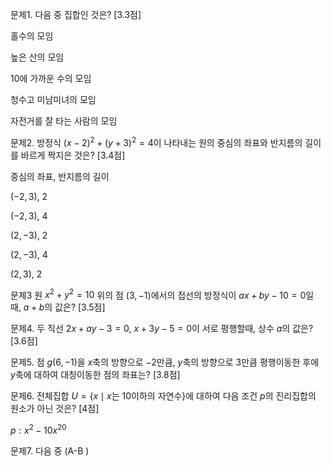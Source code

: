 
문제1. 다음 중 집합인 것은? [3.3점]

홀수의 모임

높은 산의 모임

10에 가까운 수의 모임

청수고 미남미녀의 모임

자전거를 잘 타는 사람의 모임



문제2. 방정식 $(x-2)^2+(y+3)^2=4$이 나타내는 원의 중심의 좌표와 반지름의 길이를 바르게 짝지은 것은? [3.4점]

중심의 좌표, 반지름의 길이

$(-2,3)$, $2$

$(-2, 3)$, $4$

$(2, -3)$, $2$

$(2, -3)$, $4$

$(2, 3)$, $2$



문제3 원 $x^2+y^2=10$ 위의 점 $(3, -1)$에서의 접선의 방정식이 $ax+by-10=0$일 때, $a+b$의 값은? [3.5점]



문제4. 두 직선 $2x+ay-3=0$, $x+3y-5=0$이 서로 평행할때, 상수 $a$의 값은? [3.6점]



문제5. 점 $g(6, -1)$을 $x$축의 방향으로 $-2$만큼, $y$축의 방향으로 $3$만큼 평행이동한 후에 $y$축에 대하여 대칭이동한 점의 좌표는? [3.8점]



문제6. 전체집합 $U=\lbrace x\mid x\text{는 }10\text{이하의 자연수}\rbrace$에 대하여 다음 조건 $p$의 진리집합의 원소가 아닌 것은? [4점]

$p: x^2 -10 x ^20$




문제7. 다음 중 (A-B )